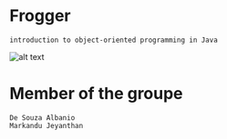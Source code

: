 # Frogger

```
introduction to object-oriented programming in Java

```
![alt text](https://github.com/jeyan-m/School_Project/blob/master/Frogger/froggerPres.png)


# Member of the groupe

```
De Souza Albanio 
Markandu Jeyanthan

```

